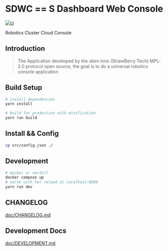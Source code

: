 # SDWC == S Dashboard Web Console

[![ci](https://github.com/sb-im/sdwc/actions/workflows/ci.yml/badge.svg)](https://github.com/sb-im/sdwc/actions/workflows/ci.yml)

Robotics Cluster Cloud Console

## Introduction

> The Application developed by the sbim inno (StrawBerry Tech)
> MPL-2.0 protocol open source, the goal is to do a universal robotics console application

## Build Setup

``` bash
# install dependencies
yarn install

# build for production with minification
yarn run build
```

## Install && Config

```bash
cp src/config.json ./
```

## Development

```bash
# docker or nerdctl
docker compose up
# serve with hot reload at localhost:8080
yarn run dev
```

## CHANGELOG

[doc/CHANGELOG.md](/doc/CHANGELOG.md)

## Development Docs

[doc/DEVELOPMENT.md](/doc/DEVELOPMENT.md)
